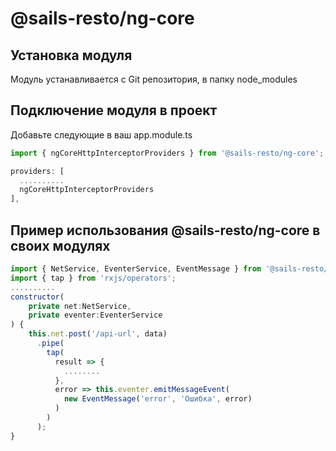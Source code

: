 # @sails-resto/ng-core
## Установка модуля
Модуль устанавливается с Git репозитория, в папку node_modules
## Подключение модуля в проект
Добавьте следующие в ваш app.module.ts

~~~ javascript
import { ngCoreHttpInterceptorProviders } from '@sails-resto/ng-core';
~~~
~~~ javascript  
providers: [
  ..........
  ngCoreHttpInterceptorProviders
],
~~~


## Пример использования @sails-resto/ng-core в своих модулях
~~~ javascript
import { NetService, EventerService, EventMessage } from '@sails-resto/ng-core';
import { tap } from 'rxjs/operators';
..........
constructor(
    private net:NetService,
    private eventer:EventerService
) {
    this.net.post('/api-url', data)
      .pipe(
        tap(
          result => {
            ........
          },
          error => this.eventer.emitMessageEvent(
            new EventMessage('error', 'Ошибка', error)
          )
        )
      );
}
~~~